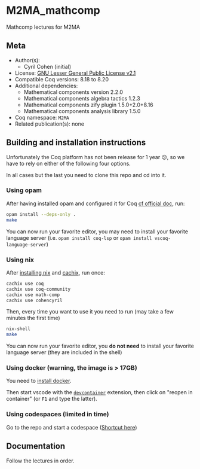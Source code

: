 <!---
This file was generated from `meta.yml`, please do not edit manually.
Follow the instructions on https://github.com/coq-community/templates to regenerate.
--->
# M2MA_mathcomp






Mathcomp lectures for M2MA

## Meta

- Author(s):
  - Cyril Cohen (initial)
- License: [GNU Lesser General Public License v2.1](LICENSE)
- Compatible Coq versions: 8.18 to 8.20
- Additional dependencies:
  - Mathematical components version 2.2.0
  - Mathematical components algebra tactics 1.2.3
  - Mathematical components zify plugin 1.5.0+2.0+8.16
  - Mathematical components analysis library 1.5.0
- Coq namespace: `M2MA`
- Related publication(s): none

## Building and installation instructions

Unfortunately the Coq platform has not been release for 1 year
:confused:, so we have to rely on either of the following four options.

In all cases but the last you need to clone this repo and cd into it.

### Using opam
After having installed opam and configured it for Coq [cf official
doc](https://coq.inria.fr/opam-using.html), run:
```bash
opam install --deps-only .
make
```
You can now run your favorite editor, you may need to install your
favorite language server (i.e. `opam install coq-lsp` or
`opam install vscoq-language-server`)

### Using nix
After [installing nix](https://nixos.org/download/) and
[cachix](https://docs.cachix.org/installation), run once:
```bash
cachix use coq
cachix use coq-community
cachix use math-comp
cachix use cohencyril
```

Then, every time you want to use it you need to run (may take a few
minutes the first time)
```bash
nix-shell
make
```
You can now run your favorite editor, you **do not need** to install your
favorite language server (they are included in the shell)

### Using docker (warning, the image is > 17GB)

You need to [install docker](https://docs.docker.com/engine/install/).

Then start vscode with the
[`devcontainer`](https://marketplace.visualstudio.com/items?itemName=ms-vscode-remote.remote-containers)
extension, then click on "reopen in container" (or `F1` and type the latter).

### Using codespaces (limited in time)

Go to the repo and start a codespace ([Shortcut
here](https://github.com/codespaces/new?ref=main&repo=876092766))

## Documentation

Follow the lectures in order.
